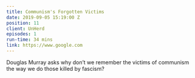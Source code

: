 ```yaml
---
title: Communism's Forgotten Victims
date: 2019-09-05 15:19:00 Z
position: 11
client: UnHerd
episodes: 1
run-time: 34 mins
link: https://www.google.com
---
```


Douglas Murray asks why don’t we remember the victims of communism the way we do those killed by fascism?